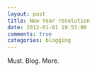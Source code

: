 ```yaml
---
layout: post
title: New Year resolution
date: 2012-01-01 19:53:00
comments: true
categories: blogging
---
```

Must. Blog. More.
